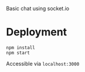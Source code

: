 Basic chat using socket.io

Deployment
==

    npm install
    npm start

Accessible via `localhost:3000`
